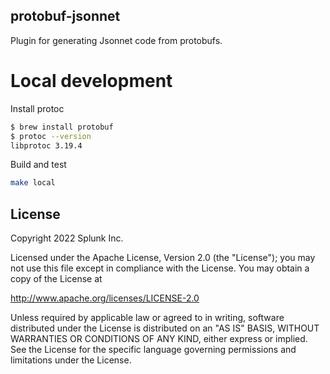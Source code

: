protobuf-jsonnet
---

Plugin for generating Jsonnet code from protobufs.

# Local development

Install protoc

```bash
$ brew install protobuf
$ protoc --version
libprotoc 3.19.4
```

Build and test
```bash
make local
```

## License

Copyright 2022 Splunk Inc.

Licensed under the Apache License, Version 2.0 (the "License"); you may not use this file except in compliance with the 
License. You may obtain a copy of the License at

http://www.apache.org/licenses/LICENSE-2.0

Unless required by applicable law or agreed to in writing, software distributed under the License is 
distributed on an "AS IS" BASIS, WITHOUT WARRANTIES OR CONDITIONS OF ANY KIND, either express or implied. 
See the License for the specific language governing permissions and limitations under the License.
